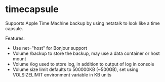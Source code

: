 timecapsule
===========

Supports Apple Time Machine backup by using netatalk to look like a time capsule.

Features:
- Use net="host" for Bonjour support
- Volume /backup to store the backup, may use a data container or host mount
- Volume /log used to store log, in addition to output of log in console
- Volume size limit defaults to 500000KB (~500GB), set using VOLSIZELIMIT environment variable in KB units

